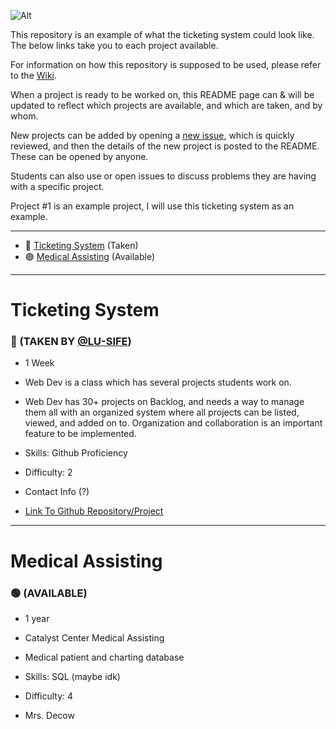 ![Alt](https://repobeats.axiom.co/api/embed/2630eaae3774c9d934e953bccf717554c24fd987.svg "Repobeats analytics image")

This repository is an example of what the ticketing system could look like. The below links take you to each project available.

For information on how this repository is supposed to be used, please refer to the [Wiki](https://github.com/LU-SIFE/Web-Dev-Ticketing/wiki).

When a project is ready to be worked on, this README page can & will be updated to reflect which projects are available, and which are taken, and by whom.

New projects can be added by opening a [new issue](https://github.com/LU-SIFE/Web-Dev-Ticketing/issues/1), which is quickly reviewed, and then the details of the new project is posted to the README. These can be opened by anyone.

Students can also use or open issues to discuss problems they are having with a specific project.

Project #1 is an example project, I will use this ticketing system as an example.

---

- 🔴 [Ticketing System](#Ticketing-System) (Taken)<br>
- 🟢 [Medical Assisting](#Medical-Assisting) (Available)<br>
<!-- INDEX MARKER -->

---

# Ticketing System
### 🔴 (TAKEN BY [@LU-SIFE](https://github.com/LU-SIFE))

- 1 Week

- Web Dev is a class which has several projects students work on.

- Web Dev has 30+ projects on Backlog, and needs a way to manage them all with an organized system where all projects can be listed, viewed, and added on to. Organization and collaboration is an important feature to be implemented.

- Skills: Github Proficiency

- Difficulty: 2

- Contact Info (?)

- [Link To Github Repository/Project](https://github.com/LU-SIFE/Web-Dev-Ticketing)

---

# Medical Assisting
### 🟢 (AVAILABLE)

- 1 year

- Catalyst Center Medical Assisting

- Medical patient and charting database

- Skills: SQL (maybe idk)

- Difficulty: 4

- Mrs. Decow
